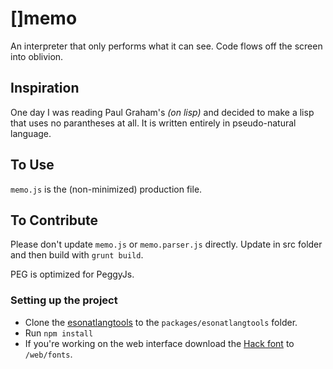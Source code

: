 # []memo

An interpreter that only performs what it can see. Code flows off the screen into oblivion.

## Inspiration

One day I was reading Paul Graham's *(on lisp)* and decided to make a lisp that uses no parantheses at all. It is written entirely in pseudo-natural language.



## To Use

`memo.js` is the (non-minimized) production file.

## To Contribute

Please don't update `memo.js` or `memo.parser.js` directly. Update in src folder and then build with `grunt build`. 

PEG is optimized for PeggyJs. 

### Setting up the project

* Clone the <a href="https://github.com/rottytooth/esonatlangtools">esonatlangtools</a> to the `packages/esonatlangtools` folder.
* Run `npm install`
* If you're working on the web interface download the [Hack font](https://www.dafont.com/hack.font) to `/web/fonts`.
